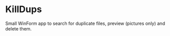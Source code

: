# KillDups
Small WinForm app to search for duplicate files, preview (pictures only) and delete them.

